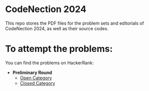 # CodeNection 2024
This repo stores the PDF files for the problem sets and editorials of CodeNection 2024, as well as their source codes.

# To attempt the problems:
You can find the problems on HackerRank:

- **Preliminary Round**
  - [Open Category](https://www.hackerrank.com/codenection-2024-preliminary-round-open-category)
  - [Closed Category](https://www.hackerrank.com/codenection-2024-preliminary-round-closed-category)
